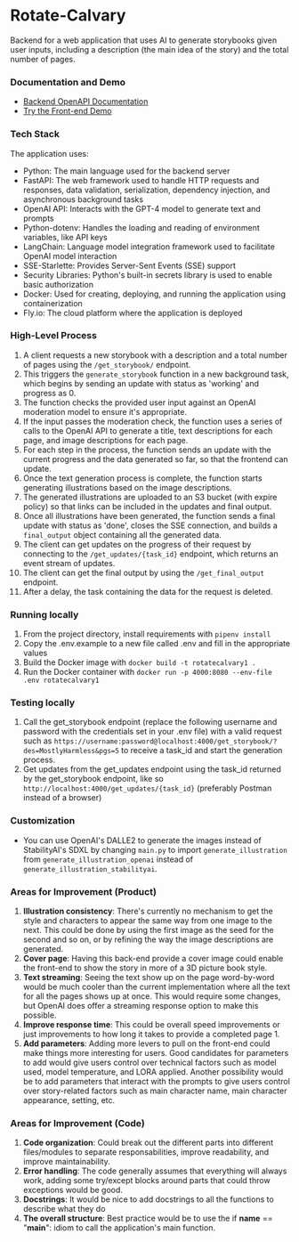# Rotate-Calvary
Backend for a web application that uses AI to generate storybooks given user inputs, including a description (the main idea of the story) and the total number of pages.

### Documentation and Demo
- [Backend OpenAPI Documentation](https://rotate-calvary.fly.dev/docs)
- [Try the Front-end Demo](https://storybook-generator.vercel.app/)

### Tech Stack
The application uses:
- Python: The main language used for the backend server
- FastAPI: The web framework used to handle HTTP requests and responses, data validation, serialization, dependency injection, and asynchronous background tasks
- OpenAI API: Interacts with the GPT-4 model to generate text and prompts
- Python-dotenv: Handles the loading and reading of environment variables, like API keys
- LangChain: Language model integration framework used to facilitate OpenAI model interaction
- SSE-Starlette: Provides Server-Sent Events (SSE) support
- Security Libraries: Python's built-in secrets library is used to enable basic authorization
- Docker: Used for creating, deploying, and running the application using containerization
- Fly.io: The cloud platform where the application is deployed

### High-Level Process

1. A client requests a new storybook with a description and a total number of pages using the `/get_storybook/` endpoint.
2. This triggers the `generate_storybook` function in a new background task, which begins by sending an update with status as 'working' and progress as 0.
3. The function checks the provided user input against an OpenAI moderation model to ensure it's appropriate.
4. If the input passes the moderation check, the function uses a series of calls to the OpenAI API to generate a title, text descriptions for each page, and image descriptions for each page.
5. For each step in the process, the function sends an update with the current progress and the data generated so far, so that the frontend can update.
6. Once the text generation process is complete, the function starts generating illustrations based on the image descriptions.
7. The generated illustrations are uploaded to an S3 bucket (with expire policy) so that links can be included in the updates and final output.
8. Once all illustrations have been generated, the function sends a final update with status as 'done', closes the SSE connection, and builds a `final_output` object containing all the generated data.
9. The client can get updates on the progress of their request by connecting to the `/get_updates/{task_id}` endpoint, which returns an event stream of updates.
10. The client can get the final output by using the `/get_final_output` endpoint.
11. After a delay, the task containing the data for the request is deleted.

### Running locally

1. From the project directory, install requirements with `pipenv install`
2. Copy the .env.example to a new file called .env and fill in the appropriate values
3. Build the Docker image with `docker build -t rotatecalvary1 .`
4. Run the Docker container with `docker run -p 4000:8080 --env-file .env rotatecalvary1`

### Testing locally

1. Call the get_storybook endpoint (replace the following username and password with the credentials set in your .env file) with a valid request such as `https://username:password@localhost:4000/get_storybook/?des=MostlyHarmless&pgs=5` to receive a task_id and start the generation process.
2. Get updates from the get_updates endpoint using the task_id returned by the get_storybook endpoint, like so `http://localhost:4000/get_updates/{task_id}` (preferably Postman instead of a browser)

### Customization
- You can use OpenAI's DALLE2 to generate the images instead of StabilityAI's SDXL by changing `main.py` to import `generate_illustration` from `generate_illustration_openai` instead of `generate_illustration_stabilityai`.

### Areas for Improvement (Product)

1. **Illustration consistency**: There's currently no mechanism to get the style and characters to appear the same way from one image to the next. This could be done by using the first image as the seed for the second and so on, or by refining the way the image descriptions are generated.
2. **Cover page**: Having this back-end provide a cover image could enable the front-end to show the story in more of a 3D picture book style.
3. **Text streaming**: Seeing the text show up on the page word-by-word would be much cooler than the current implementation where all the text for all the pages shows up at once. This would require some changes, but OpenAI does offer a streaming response option to make this possible.
4. **Improve response time**: This could be overall speed improvements or just improvements to how long it takes to provide a completed page 1.
5. **Add parameters**: Adding more levers to pull on the front-end could make things more interesting for users. Good candidates for parameters to add would give users control over technical factors such as model used, model temperature, and LORA applied. Another possibility would be to add parameters that interact with the prompts to give users control over story-related factors such as main character name, main character appearance, setting, etc.

### Areas for Improvement (Code)

1. **Code organization**: Could break out the different parts into different files/modules to separate responsabilities, improve readability, and improve maintainability.
2. **Error handling**: The code generally assumes that everything will always work, adding some try/except blocks around parts that could throw exceptions would be good.
3. **Docstrings**: It would be nice to add docstrings to all the functions to describe what they do
4. **The overall structure**: Best practice would be to use the if __name__ == "__main__": idiom to call the application's main function.